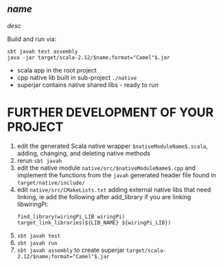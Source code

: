 $name$
-----

$desc$

Build and run via:
```console
sbt javah test assembly
java -jar target/scala-2.12/$name;format="Camel"$.jar
```

  * scala app in the root project
  * cpp native lib built in sub-project `./native`
  * superjar contains native shared libs - ready to run

# FURTHER DEVELOPMENT OF YOUR PROJECT

1. edit the generated Scala native wrapper `$nativeModuleName$.scala`, adding, changing, and deleting native methods
1. rerun `sbt javah`
1. edit the native module `native/src/$nativeModuleName$.cpp` and implement the functions from the `javah` generated header file found in `target/native/include/`
1. edit `native/src/CMakeLists.txt` adding external native libs that need linking, ie add the following after add_library if you are linking libwiringPi:
    ```
    find_library(wiringPi_LIB wiringPi)
    target_link_libraries(${LIB_NAME} ${wiringPi_LIB})
    ```
1. `sbt javah test`
1. `sbt javah run`
1. `sbt javah assembly` to create superjar `target/scala-2.12/$name;format="Camel"$.jar`

